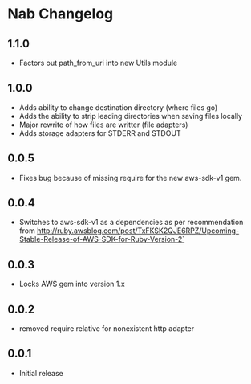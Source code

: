 Nab Changelog
===

1.1.0
---
  - Factors out path_from_uri into new Utils module

1.0.0
---
  - Adds ability to change destination directory (where files go)
  - Adds the ability to strip leading directories when saving files locally
  - Major rewrite of how files are writter (file adapters)
  - Adds storage adapters for STDERR and STDOUT

0.0.5
---
  - Fixes bug because of missing require for the new aws-sdk-v1 gem.

0.0.4
---
  - Switches to aws-sdk-v1 as a dependencies as per recommendation from
      http://ruby.awsblog.com/post/TxFKSK2QJE6RPZ/Upcoming-Stable-Release-of-AWS-SDK-for-Ruby-Version-2`

0.0.3
---
  - Locks AWS gem into version 1.x

0.0.2
---
  - removed require relative for nonexistent http adapter


0.0.1
---
  - Initial release

